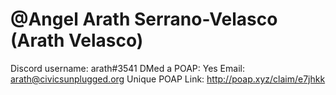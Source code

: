 # @Angel Arath Serrano-Velasco (Arath Velasco)

Discord username: arath#3541
DMed a POAP: Yes
Email: arath@civicsunplugged.org
Unique POAP Link: http://poap.xyz/claim/e7jhkk